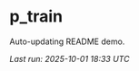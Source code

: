 # p_train

Auto-updating README demo.

<!--START_SECTION:status-->
_Last run: 2025-10-01 18:33 UTC_
<!--END_SECTION:status-->























































































































































































































































































































































































































































































































































































































































































































































































































































































































